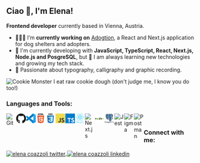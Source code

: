 ## Ciao 👋, I'm Elena!
**Frontend developer** currently based in Vienna, Austria.

- 👩🏻‍💻 I’m **currently working on** [Adogtion](https://github.com/elenacoazzoli/adogtion.git), a React and Next.js application for dog shelters and adopters.
- 🔧 I'm currently developing with **JavaScript, TypeScript, React, Next.js, Node.js and PosgreSQL**, but 🧠 I am always learning new technologies and growing my tech stack.
- 🎨 Passionate about typography, calligraphy and graphic recording.

<img alt="Cookie Monster" width="54px" src="https://media.giphy.com/media/3o6Zt4QBlckXiUIfO8/giphy.gif"/> I eat raw cookie dough (don't judge me, I know you do too!) 

### Languages and Tools:

<img align="left" alt="Git" width="26px" src="https://www.vectorlogo.zone/logos/git-scm/git-scm-icon.svg" />
<img align="left" alt="GitHub" width="26px" src="https://raw.githubusercontent.com/github/explore/78df643247d429f6cc873026c0622819ad797942/topics/github/github.png" />
<img align="left" alt="Visual Studio Code" width="26px" src="https://raw.githubusercontent.com/github/explore/80688e429a7d4ef2fca1e82350fe8e3517d3494d/topics/visual-studio-code/visual-studio-code.png" />
<img align="left" alt="HTML5" width="26px" src="https://raw.githubusercontent.com/devicons/devicon/master/icons/html5/html5-original-wordmark.svg" />
<img align="left" alt="CSS3" width="26px" src="https://raw.githubusercontent.com/devicons/devicon/master/icons/css3/css3-original-wordmark.svg" />
<img align="left" alt="JavaScript" width="26px" src="https://raw.githubusercontent.com/devicons/devicon/master/icons/javascript/javascript-original.svg" />
<img align="left" alt="TypeScript" width="26px" src="https://raw.githubusercontent.com/devicons/devicon/master/icons/typescript/typescript-original.svg" />
<img align="left" alt="React" width="26px" src="https://raw.githubusercontent.com/devicons/devicon/master/icons/react/react-original-wordmark.svg" />
<img align="left" alt="Next.js" width="26px" src="https://cdn.worldvectorlogo.com/logos/nextjs-2.svg" />
<img align="left" alt="Node.js" width="26px" src="https://raw.githubusercontent.com/devicons/devicon/master/icons/nodejs/nodejs-original-wordmark.svg" />
<img align="left" alt="PostgreSQL" width="26px" src="https://raw.githubusercontent.com/devicons/devicon/master/icons/postgresql/postgresql-original-wordmark.svg" />
<img align="left" alt="Jest" width="26px" src="https://www.vectorlogo.zone/logos/jestjsio/jestjsio-icon.svg" />
<img align="left" alt="Figma" width="26px" src="https://www.vectorlogo.zone/logos/figma/figma-icon.svg" />
<img align="left" alt="Postman" width="26px" src="https://www.vectorlogo.zone/logos/getpostman/getpostman-icon.svg" />
<br/>

### Connect with me:
  <a href="https://twitter.com/coazzolielena" target="blank">
    <img align="center" src="https://cdn.jsdelivr.net/npm/simple-icons@3.0.1/icons/twitter.svg" alt="elena coazzoli twitter" height="28px" width="28px" />
  </a>
    <a href="https://linkedin.com/in/elenacoazzoli" target="blank">
    <img align="center" src="https://cdn.jsdelivr.net/npm/simple-icons@3.0.1/icons/linkedin.svg" alt="elena coazzoli linkedin" height="28px" width="28px" />
  </a>


<!--
**elenacoazzoli/elenacoazzoli** is a ✨ _special_ ✨ repository because its `README.md` (this file) appears on your GitHub profile.

Here are some ideas to get you started:

- 🔭 I’m currently working on ...
- 🌱 I’m currently learning ...
- 👯 I’m looking to collaborate on ...
- 🤔 I’m looking for help with ...
- 💬 Ask me about ...
- 📫 How to reach me: ...
- 😄 Pronouns: ...
- ⚡ Fun fact: ...
-->
